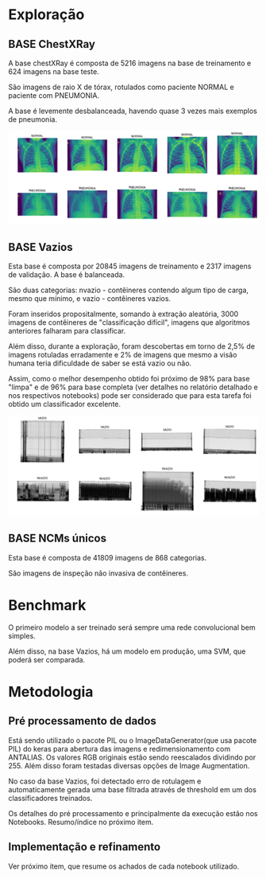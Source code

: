 # Exploração

## BASE ChestXRay

A base chestXRay é composta de 5216 imagens na base de treinamento e 624 imagens na base teste.

São imagens de raio X de tórax, rotulados como paciente NORMAL e paciente com PNEUMONIA.

A base é levemente desbalanceada, havendo quase 3 vezes mais exemplos de pneumonia.


![Samples ChestXRay](images/chest_xray.png)




## BASE Vazios 
 
Esta base é composta por 20845 imagens de treinamento e 2317 imagens de validação. A base é balanceada.

São duas categorias: nvazio - contêineres contendo algum tipo de carga, mesmo que mínimo,
e vazio - contêineres vazios.

Foram inseridos propositalmente, somando à extração aleatória, 3000 imagens de contêineres 
de "classificação difícil", imagens que algoritmos anteriores falharam para classificar.

Além disso, durante a exploração, foram descobertas em torno de 2,5% de imagens rotuladas erradamente
e 2% de imagens que mesmo a visão humana teria dificuldade de saber se está vazio ou não.

Assim, como o melhor desempenho obtido foi próximo de 98% para base "limpa" e de 96% 
para base completa (ver detalhes no relatório detalhado e nos respectivos notebooks)
pode ser considerado que para esta tarefa foi obtido um classificador excelente.

![Samples Vazios](images/vazios.png)
   

## BASE NCMs únicos

Esta base é composta de 41809 imagens de 868 categorias.
 
São imagens de inspeção não invasiva de contêineres.   



# Benchmark

O primeiro modelo a ser treinado será sempre uma rede convolucional bem simples. 

Além disso, na base Vazios, há um modelo em produção, uma SVM, que poderá ser comparada.


# Metodologia


## Pré processamento de dados

Está sendo utilizado o pacote PIL ou o ImageDataGenerator(que usa pacote PIL) do keras para abertura das imagens
 e redimensionamento com ANTALIAS.
Os valores RGB originais estão sendo reescalados dividindo por 255. Além disso foram testadas diversas opções de Image
 Augmentation.
 
No caso da base Vazios, foi detectado erro de rotulagem e automaticamente gerada uma base filtrada através de threshold
 em um dos classificadores treinados.
 
 Os detalhes do pré processamento e principalmente da execução estão nos Notebooks. Resumo/índice no próximo item.
 
## Implementação e refinamento

Ver próximo item, que resume os achados de cada notebook utilizado.  
